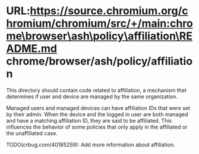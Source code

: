 URL:https://source.chromium.org/chromium/chromium/src/+/main:chrome\browser\ash\policy\affiliation\README.md
chrome/browser/ash/policy/affiliation
==========================================

This directory should contain code related to affiliation, a mechanism
that determines if user and device are managed by the same organization.

Managed users and managed devices can have affiliation IDs that were
set by their admin. When the device and the logged in user are both
managed and have a matching affiliation ID, they are said to be
affiliated. This influences the behavior of some policies that only
apply in the affiliated or the unaffiliated case.

TODO(crbug.com/40185259): Add more information about affiliation.
